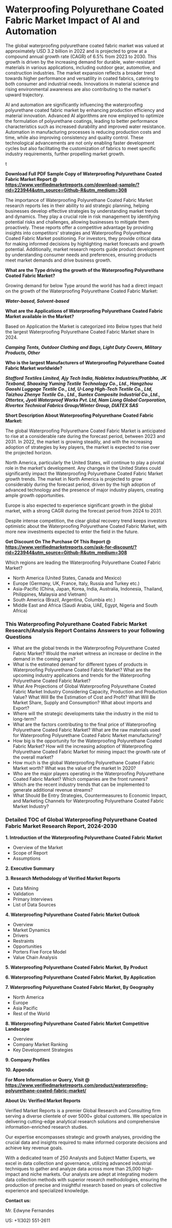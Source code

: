 <meta name="title" content="Global Waterproofing Polyurethane Coated Fabric Market Impact of AI and Automation"><meta name="description" content="The global waterproofing polyurethane coated fabric market was valued at approximately USD 3.2 billion in 2022 and is projected to grow at a compound annual growth rat"><meta name="title" content="Waterproofing Polyurethane Coated Fabric Market Size, Share, Scope, Trends, Growth, Opportunities, Analysis, Forecast"><h1>Waterproofing Polyurethane Coated Fabric Market Impact of AI and Automation</h1><p>The global waterproofing polyurethane coated fabric market was valued at approximately USD 3.2 billion in 2022 and is projected to grow at a compound annual growth rate (CAGR) of 6.5% from 2023 to 2030. This growth is driven by the increasing demand for durable, water-resistant materials in various applications, including outdoor gear, automotive, and construction industries. The market expansion reflects a broader trend towards higher performance and versatility in coated fabrics, catering to both consumer and industrial needs. Innovations in material science and rising environmental awareness are also contributing to the market's upward trajectory.</p><p>AI and automation are significantly influencing the waterproofing polyurethane coated fabric market by enhancing production efficiency and material innovation. Advanced AI algorithms are now employed to optimize the formulation of polyurethane coatings, leading to better performance characteristics such as increased durability and improved water resistance. Automation in manufacturing processes is reducing production costs and time, while also improving consistency and quality control. These technological advancements are not only enabling faster development cycles but also facilitating the customization of fabrics to meet specific industry requirements, further propelling market growth.</p>t</p><p id="" class=""><strong>Download Full PDF Sample Copy of Waterproofing Polyurethane Coated Fabric Market Report @ <a href="https://www.verifiedmarketreports.com/download-sample/?rid=223944&utm_source=Github-R&utm_medium=308" target="_blank">https://www.verifiedmarketreports.com/download-sample/?rid=223944&utm_source=Github-R&utm_medium=308</a></strong></p><p>The importance of&nbsp;Waterproofing Polyurethane Coated Fabric Market research reports lies in their ability to aid strategic planning, helping businesses develop effective strategies by understanding market trends and dynamics. They play a crucial role in risk management by identifying potential risks and challenges, allowing businesses to mitigate them proactively. These reports offer a competitive advantage by providing insights into competitors' strategies and Waterproofing Polyurethane Coated Fabric Market positioning. For investors, they provide critical data for making informed decisions by highlighting market forecasts and growth potential. Additionally, market research reports guide product development by understanding consumer needs and preferences, ensuring products meet market demands and drive business growth.</p><p><strong>What are the&nbsp;Type driving the growth of the Waterproofing Polyurethane Coated Fabric Market?</strong></p><p id="" class="">Growing demand for below Type around the world has had a direct impact on the growth of the Waterproofing Polyurethane Coated Fabric Market:</p><em><strong>Water-based, Solvent-based</strong></em></p><strong>What are the&nbsp;Applications&nbsp;of Waterproofing Polyurethane Coated Fabric Market available in the Market?</strong></p><p id="" class="">Based on Application the Market is categorized into Below types that held the largest Waterproofing Polyurethane Coated Fabric Market share In 2024.</p><em><strong>Camping Tents, Outdoor Clothing and Bags, Light Duty Covers, Military Products, Other</strong></em></p><strong>Who is the largest Manufacturers of Waterproofing Polyurethane Coated Fabric Market worldwide?</strong></p><p><em><strong>Stafford Textiles Limited, Ajy Tech India, Nobletex Industries/Pratibha, JK Texbond, Shaoxing Yuming Textile Technology Co., Ltd., Hangzhou Gaoshi Luggage Textile Co., Ltd, U-Long High-Tech Textile Co., Ltd, Taizhou Zhenye Textile Co., Ltd., Suntex Composite Industrial Co.,Ltd., Ottertex, Jyoti Waterproof Works Pvt. Ltd, Nam Liong Global Corporation, Rivertex Technical Fabrics Group/Winter Group, DIATEX SAS</strong></em></p><p id="" class=""><strong>Short Description About Waterproofing Polyurethane Coated Fabric Market:</strong></p><p>The global Waterproofing Polyurethane Coated Fabric Market is anticipated to rise at a considerable rate during the forecast period, between 2023 and 2031. In 2022, the market is growing steadily, and with the increasing adoption of strategies by key players, the market is expected to rise over the projected horizon.</p><p>North America, particularly the United States, will continue to play a pivotal role in the market's development. Any changes in the United States could significantly impact the Waterproofing Polyurethane Coated Fabric Market growth trends. The market in North America is projected to grow considerably during the forecast period, driven by the high adoption of advanced technology and the presence of major industry players, creating ample growth opportunities.</p><p>Europe is also expected to experience significant growth in the global market, with a strong CAGR during the forecast period from 2024 to 2031.</p><p>Despite intense competition, the clear global recovery trend keeps investors optimistic about the Waterproofing Polyurethane Coated Fabric Market, with more new investments expected to enter the field in the future.</p><p id="" class=""><strong>Get Discount On The Purchase Of This Report @ <a href="https://www.verifiedmarketreports.com/ask-for-discount/?rid=223944&utm_source=Github-R&utm_medium=308" target="_blank">https://www.verifiedmarketreports.com/ask-for-discount/?rid=223944&utm_source=Github-R&utm_medium=308</a></strong></p>Which regions are leading the Waterproofing Polyurethane Coated Fabric Market?</p><ul><li>North America (United States, Canada and Mexico)</li><li>Europe (Germany, UK, France, Italy, Russia and Turkey etc.)</li><li>Asia-Pacific (China, Japan, Korea, India, Australia, Indonesia, Thailand, Philippines, Malaysia and Vietnam)</li><li>South America (Brazil, Argentina, Columbia etc.)</li><li>Middle East and Africa (Saudi Arabia, UAE, Egypt, Nigeria and South Africa)</li></ul><h3 id="" class="">This Waterproofing Polyurethane Coated Fabric Market Research/Analysis Report Contains Answers to your following Questions</h3><ul><li>What are the global trends in the Waterproofing Polyurethane Coated Fabric Market? Would the market witness an increase or decline in the demand in the coming years?</li><li>What is the estimated demand for different types of products in Waterproofing Polyurethane Coated Fabric Market? What are the upcoming industry applications and trends for the Waterproofing Polyurethane Coated Fabric Market?</li><li>What Are Projections of Global Waterproofing Polyurethane Coated Fabric Market Industry Considering Capacity, Production and Production Value? What Will Be the Estimation of Cost and Profit? What Will Be Market Share, Supply and Consumption? What about imports and Export?</li><li>Where will the strategic developments take the industry in the mid to long-term?</li><li>What are the factors contributing to the final price of Waterproofing Polyurethane Coated Fabric Market? What are the raw materials used for Waterproofing Polyurethane Coated Fabric Market manufacturing?</li><li>How big is the opportunity for the Waterproofing Polyurethane Coated Fabric Market? How will the increasing adoption of Waterproofing Polyurethane Coated Fabric Market for mining impact the growth rate of the overall market?</li><li>How much is the global Waterproofing Polyurethane Coated Fabric Market worth? What was the value of the market In 2020?</li><li>Who are the major players operating in the Waterproofing Polyurethane Coated Fabric Market? Which companies are the front runners?</li><li>Which are the recent industry trends that can be implemented to generate additional revenue streams?</li><li>What Should Be Entry Strategies, Countermeasures to Economic Impact, and Marketing Channels for Waterproofing Polyurethane Coated Fabric Market Industry?</li></ul><h3 id="" class="">Detailed TOC of Global Waterproofing Polyurethane Coated Fabric Market Research Report, 2024-2030</h3><p id="" class=""><strong>1. Introduction of the Waterproofing Polyurethane Coated Fabric Market</strong></p><ul><li>Overview of the Market</li><li>Scope of Report</li><li>Assumptions</li></ul><p id="" class=""><strong>2. Executive Summary</strong></p><p id="" class=""><strong>3. Research Methodology of Verified Market Reports</strong></p><ul><li>Data Mining</li><li>Validation</li><li>Primary Interviews</li><li>List of Data Sources</li></ul><p id="" class=""><strong>4. Waterproofing Polyurethane Coated Fabric Market Outlook</strong></p><ul><li>Overview</li><li>Market Dynamics</li><li>Drivers</li><li>Restraints</li><li>Opportunities</li><li>Porters Five Force Model</li><li>Value Chain Analysis</li></ul><p id="" class=""><strong>5. Waterproofing Polyurethane Coated Fabric Market, By Product</strong></p><p id="" class=""><strong>6. Waterproofing Polyurethane Coated Fabric Market, By Application</strong></p><p id="" class=""><strong>7. Waterproofing Polyurethane Coated Fabric Market, By Geography</strong></p><ul><li>North America</li><li>Europe</li><li>Asia Pacific</li><li>Rest of the World</li></ul><p id="" class=""><strong>8. Waterproofing Polyurethane Coated Fabric Market Competitive Landscape</strong></p><ul><li>Overview</li><li>Company Market Ranking</li><li>Key Development Strategies</li></ul><p id="" class=""><strong>9. Company Profiles</strong></p><p id="" class=""><strong>10. Appendix</strong></p><p id="" class=""><strong>For More Information or Query, Visit @ <a href="https://www.verifiedmarketreports.com/product/waterproofing-polyurethane-coated-fabric-market/" target="_blank">https://www.verifiedmarketreports.com/product/waterproofing-polyurethane-coated-fabric-market/</a></strong></p><p id="" class=""><strong>About Us: Verified Market Reports</strong></p><p id="" class="">Verified Market Reports is a premier Global Research and Consulting firm serving a diverse clientele of over 5000+ global customers. We specialize in delivering cutting-edge analytical research solutions and comprehensive information-enriched research studies.</p><p id="" class="">Our expertise encompasses strategic and growth analyses, providing the crucial data and insights required to make informed corporate decisions and achieve key revenue goals.</p><p id="" class="">With a dedicated team of 250 Analysts and Subject Matter Experts, we excel in data collection and governance, utilizing advanced industrial techniques to gather and analyze data across more than 25,000 high-impact and niche markets. Our analysts are adept at integrating modern data collection methods with superior research methodologies, ensuring the production of precise and insightful research based on years of collective experience and specialized knowledge.</p><p id="" class=""><strong>Contact us:</strong></p><p id="" class="">Mr. Edwyne Fernandes</p><p id="" class="">US: +1(302) 551-2611</p>